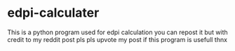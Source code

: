 # edpi-calculater
This is a python program used for edpi calculation 
you can repost it but with credit to my reddit post pls 
pls upvote my post if this program is usefull
thnx

